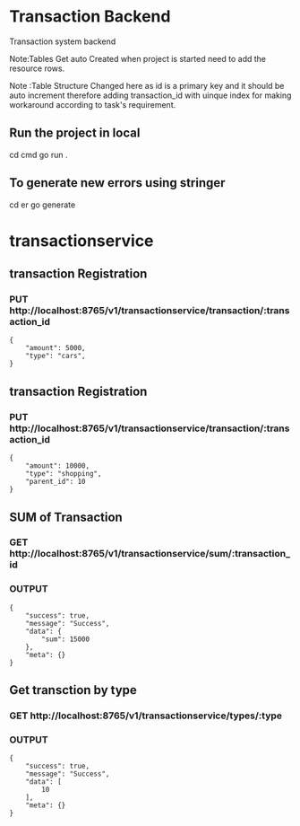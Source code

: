 # Transaction Backend
Transaction system backend

Note:Tables Get auto Created when project is started
need to add the resource rows.

Note :Table Structure Changed here as id is a primary key and it should be auto increment therefore 
adding transaction_id with uinque index for making workaround according to task's requirement.

## Run the project in local 
cd cmd
go run .

## To generate new errors using stringer
cd er
go generate

# transactionservice
## transaction Registration 
### PUT http://localhost:8765/v1/transactionservice/transaction/:transaction_id

```
{
    "amount": 5000,
    "type": "cars",
}
```

## transaction Registration 
### PUT http://localhost:8765/v1/transactionservice/transaction/:transaction_id

```
{
    "amount": 10000,
    "type": "shopping",
    "parent_id": 10
}
```
 
## SUM of Transaction 
### GET http://localhost:8765/v1/transactionservice/sum/:transaction_id

### OUTPUT
```
{
    "success": true,
    "message": "Success",
    "data": {
        "sum": 15000
    },
    "meta": {}
}
```

## Get transction by type
### GET http://localhost:8765/v1/transactionservice/types/:type

### OUTPUT

```
{
    "success": true,
    "message": "Success",
    "data": [
        10
    ],
    "meta": {}
}
```

